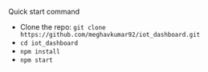 

Quick start command


- Clone the repo: `git clone https://github.com/meghavkumar92/iot_dashboard.git`
- `cd iot_dashboard`
- `npm install`
- `npm start`

